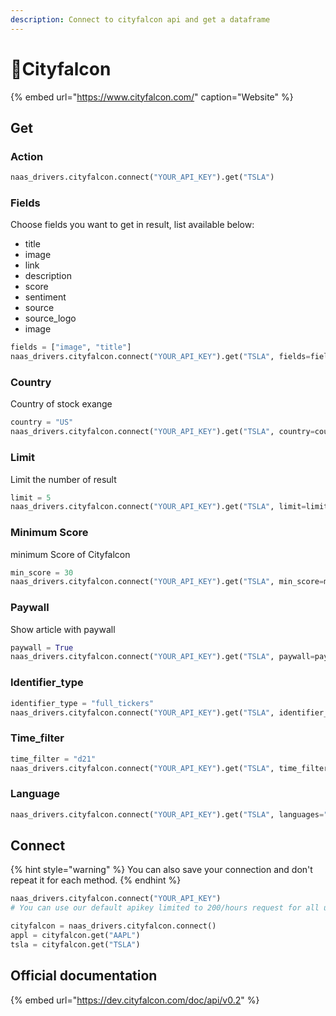 ```yaml
---
description: Connect to cityfalcon api and get a dataframe
---
```


# 📰Cityfalcon

{% embed url="https://www.cityfalcon.com/" caption="Website" %}

## Get

### Action

```python
naas_drivers.cityfalcon.connect("YOUR_API_KEY").get("TSLA")
```

### Fields

Choose fields you want to get in result, list available below:

* title
* image
* link
* description
* score
* sentiment
* source
* source\_logo
* image

```python
fields = ["image", "title"]
naas_drivers.cityfalcon.connect("YOUR_API_KEY").get("TSLA", fields=fields)
```

### Country

Country of stock exange

```python
country = "US"
naas_drivers.cityfalcon.connect("YOUR_API_KEY").get("TSLA", country=country)
```

### Limit

Limit the number of result 

```python
limit = 5
naas_drivers.cityfalcon.connect("YOUR_API_KEY").get("TSLA", limit=limit)
```

### Minimum Score

minimum Score of Cityfalcon 

```python
min_score = 30
naas_drivers.cityfalcon.connect("YOUR_API_KEY").get("TSLA", min_score=min_score)
```

### Paywall

Show article with paywall

```python
paywall = True
naas_drivers.cityfalcon.connect("YOUR_API_KEY").get("TSLA", paywall=paywall)
```

### Identifier\_type

```python
identifier_type = "full_tickers"
naas_drivers.cityfalcon.connect("YOUR_API_KEY").get("TSLA", identifier_type=identifier_type)
```

### Time\_filter

```python
time_filter = "d21"
naas_drivers.cityfalcon.connect("YOUR_API_KEY").get("TSLA", time_filter=time_filter)
```

### Language

```python
naas_drivers.cityfalcon.connect("YOUR_API_KEY").get("TSLA", languages="en")
```

## Connect

{% hint style="warning" %}
You can also save your connection and don't repeat it for each method.
{% endhint %}

```python
naas_drivers.cityfalcon.connect("YOUR_API_KEY")
# You can use our default apikey limited to 200/hours request for all users

cityfalcon = naas_drivers.cityfalcon.connect()
appl = cityfalcon.get("AAPL")
tsla = cityfalcon.get("TSLA")
```

## Official documentation

{% embed url="https://dev.cityfalcon.com/doc/api/v0.2" %}

